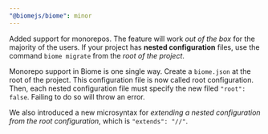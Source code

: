 ```yaml
---
"@biomejs/biome": minor
---
```


Added support for monorepos. The feature will work *out of the box* for the majority of the users. If your project
has **nested configuration** files, use the command `biome migrate` from the *root of the project*.

Monorepo support in Biome is one single way. Create a `biome.json` at the root of the project. This configuration
file is now called root configuration. Then, each nested configuration file must specify the new filed `"root": false`.
Failing to do so will throw an error.

We also introduced a new microsyntax for *extending a nested configuration from the root configuration*, which is `"extends": "//"`.

